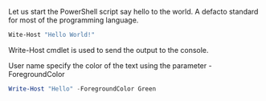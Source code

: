 Let us start the PowerShell script say hello to the world. A defacto standard for most of the programming language.

```powershell
Wite-Host "Hello World!"
```
Write-Host cmdlet is used to send the output to the console.

User name specify the color of the text using the parameter -ForegroundColor
```powershell
Write-Host "Hello" -ForegroundColor Green
```